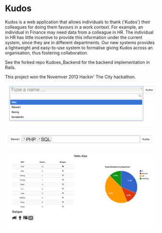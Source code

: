 Kudos
=====

Kudos is a web application that allows individuals to thank ('Kudos') their colleagues 
for doing them favours in a work context. For example, an individual in Finance may need 
data from a colleague in HR. The individual in HR has little incentive to provide this 
information under the current system, since they are in different departments. Our new 
systems provides a lightweight and easy-to-use system to formalise giving Kudos across 
an organisation, thus fostering collaboration.


See the forked repo Kudoes_Backend for the backend implementation in Rails. 

This project won the Novemver 2013 Hackin' The City hackathon.

![alt tag](https://github.com/StewartDouglas/Kudos/blob/master/screenshots/Screen%20Shot%202013-12-01%20at%202.34.03%20PM.png?raw=true)

![alt tag](https://github.com/StewartDouglas/Kudos/blob/master/screenshots/Screen%20Shot%202013-12-01%20at%202.34.13%20PM.png?raw=true)

![alt tag](https://github.com/StewartDouglas/Kudos/blob/master/screenshots/Screen%20Shot%202013-12-01%20at%202.33.16%20PM.png?raw=true)


